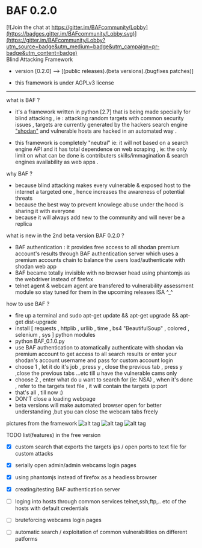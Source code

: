 # BAF 0.2.0

[![Join the chat at https://gitter.im/BAFcommunity/Lobby](https://badges.gitter.im/BAFcommunity/Lobby.svg)](https://gitter.im/BAFcommunity/Lobby?utm_source=badge&utm_medium=badge&utm_campaign=pr-badge&utm_content=badge)
<br>
Blind Attacking Framework

* version [0.2.0] --> [(public releases).(beta versions).(bugfixes patches)]

* this framework is under  AGPLv3 license 

______________________________________________________________________________________________________________________________
what is BAF ? 
* it's a framework written in python [2.7] that is being made specially for blind attacking , ie : attacking random targets with common security issues , targets are currently generated by the hackers search engine <a href="https://www.shodan.io/explore">"shodan"</a> and vulnerable hosts are hacked in an automated way .

* this framework is completely "neutral" ie: it will not based on a search engine API and it has total dependence on web scraping , ie: the only limit on what can be done is contributers skills/immagination & search engines availability as web apps .   


why BAF ? 
* because blind attacking makes every vulnerable & exposed  host to the internet a targeted one , hence increases the awareness of potential threats
* because the best way to prevent knowlege abuse under the hood is sharing it with everyone 
* because it will always add new to the community and will never be a replica 


what is new in the 2nd beta version BAF 0.2.0 ?
* BAF authentication : it provides free access to all shodan premium account's results through BAF authentication server which uses a premium accounts chain to balance the users load/authenticate with shodan web app
* BAF became totally invisible with no browser head using phantomjs as the webdriver instead of firefox 
* telnet agent & webcam agent are transfered to vulnerability assessment module so stay tuned for them in the upcoming releases ISA ^_^ 

how to use BAF ? 
* fire up a terminal and sudo apt-get update && apt-get upgrade && apt-get dist-upgrade
* install [ requests , httplib , urllib , time , bs4 "BeautifulSoup" , colored , selenium , sys ] python modules 
* python BAF_0.1.0.py
* use BAF authentication to atomatically authenticate with shodan via premium account to get access to all search results or enter your shodan's account username and pass for custom account login 
* choose 1 , let it do it's job , press y , close the previous tab , press y ,close the previous tabs ...etc till u have the vulnerable        cams only 
* choose 2 , enter what do u want to search for (ie: NSA) , when it's done , refer to the targets text file , it will contain the targets ip:port
* that's all , till now :)
* DON'T close a loading webpage 
* beta versions will make automated browser open for better understanding ,but you can close the webcam tabs freely 

pictures from the framework
![alt tag](http://www11.0zz0.com/2018/01/06/04/123383757.png)
![alt tag](http://www11.0zz0.com/2018/01/06/04/413129304.png)
![alt tag](http://www11.0zz0.com/2018/01/06/04/423115319.png)

TODO list(features) in the free version 
- [x] custom search that exports the targets ips / open ports to text file for custom attacks  
- [x] serially open admin/admin webcams login pages 
- [x] using phantomjs instead of firefox as a headless browser
- [x] creating/testing BAF authentication server 
- [ ] loging into hosts through common services telnet,ssh,ftp,.. etc of the hosts with default credentials
- [ ] bruteforcing webcams login pages
- [ ] automatic search / exploitation of common vulnerabilities on different patforms 

